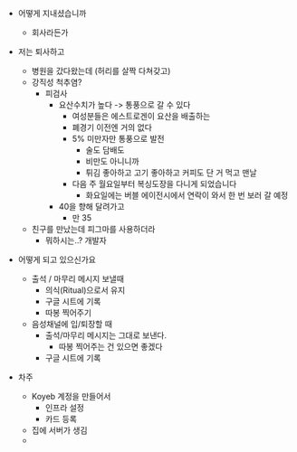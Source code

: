 - 어떻게 지내셨습니까
	- 회사라든가
- 저는 퇴사하고
	- 병원을 갔다왔는데 (허리를 살짝 다쳐갖고)
	- 강직성 척추염?
		- 피검사
			- 요산수치가 높다 -> 통풍으로 갈 수 있다
				- 여성분들은 에스트로겐이 요산을 배출하는
				- 폐경기 이전엔 거의 없다
				- 5% 미만자만 통풍으로 발전
					- 술도 담배도
					- 비만도 아니니까
					- 튀김 좋아하고 고기 좋아하고 커피도 단 거 먹고 맨날
				- 다음 주 월요일부터 복싱도장을 다니게 되었습니다 
					- 화요일에는 버블 에이전시에서 연락이 와서 한 번 보러 갈 예정
			- 40을 향해 달려가고
				- 만 35
	- 친구를 만났는데 피그마를 사용하더라
		- 뭐하시는..? 개발자
- 어떻게 되고 있으신가요
	- 출석 / 마무리 메시지 보낼때
		- 의식(Ritual)으로서 유지
		- 구글 시트에 기록
		- 따봉 찍어주기
	- 음성채널에 입/퇴장할 때
		- 출석/마무리 메시지는 그대로 보낸다. 
			- 따봉 찍어주는 건 있으면 좋겠다
		- 구글 시트에 기록

- 차주
	- Koyeb 계정을 만들어서
		- 인프라 설정
		- 카드 등록
	- 집에 서버가 생김
	- 